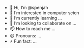 - 👋 Hi, I’m @spenjah
- 👀 I’m interested in computer scien
- 🌱 I’m currently learning ...
- 💞️ I’m looking to collaborate on ...
- 📫 How to reach me ...
- 😄 Pronouns: ...
- ⚡ Fun fact: ...

<!---
spenjah/spenjah is a ✨ special ✨ repository because its `README.md` (this file) appears on your GitHub profile.
You can click the Preview link to take a look at your changes.
--->
